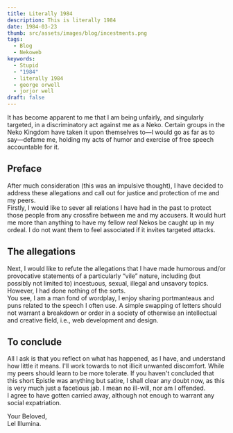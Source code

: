 ```yaml
---
title: Literally 1984
description: This is literally 1984
date: 1984-03-23
thumb: src/assets/images/blog/incestments.png
tags:
  - Blog
  - Nekoweb
keywords:
  - Stupid
  - "1984"
  - literally 1984
  - george orwell
  - jorjor well
draft: false
---
```


It has become apparent to me that I am being unfairly, and singularly targeted, in a discriminatory act against me as a Neko. Certain groups in the Neko Kingdom have taken it upon themselves to—I would go as far as to say—defame me, holding my acts of humor and exercise of free speech accountable for it.

## Preface

After much consideration (this was an impulsive thought), I have decided to address these allegations and call out for justice and protection of me and my peers.  
Firstly, I would like to sever all relations I have had in the past to protect those people from any crossfire between me and my accusers. It would hurt me more than anything to have my fellow _real_ Nekos be caught up in my ordeal. I do not want them to feel associated if it invites targeted attacks.

## The allegations

Next, I would like to refute the allegations that I have made humorous and/or provocative statements of a particularly “vile” nature, including (but possibly not limited to) incestuous, sexual, illegal and unsavory topics. However, I had done nothing of the sorts.  
You see, I am a man fond of wordplay, I enjoy sharing portmanteaus and puns related to the speech I often use. A simple swapping of letters should not warrant a breakdown or order in a society of otherwise an intellectual and creative field, i.e., web development and design.

## To conclude

All I ask is that you reflect on what has happened, as I have, and understand how little it means. I'll work towards to not illicit unwanted discomfort. While my peers should learn to be more tolerate. If you haven't concluded that this short Epistle was anything but satire, I shall clear any doubt now, as this is very much just a facetious jab. I mean no ill-will, nor am I offended.  
I agree to have gotten carried away, although not enough to warrant any social expatriation.

Your Beloved,  
Lel Illumina.
